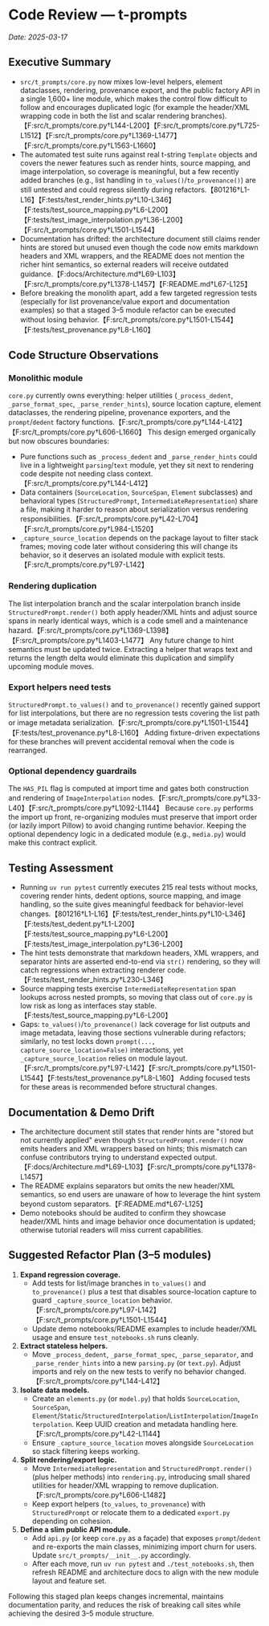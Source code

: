 # Code Review — t-prompts

_Date: 2025-03-17_

## Executive Summary
- `src/t_prompts/core.py` now mixes low-level helpers, element dataclasses, rendering, provenance export, and the public factory API in a single 1,600+ line module, which makes the control flow difficult to follow and encourages duplicated logic (for example the header/XML wrapping code in both the list and scalar rendering branches).【F:src/t_prompts/core.py†L144-L200】【F:src/t_prompts/core.py†L725-L1512】【F:src/t_prompts/core.py†L1369-L1477】【F:src/t_prompts/core.py†L1563-L1660】
- The automated test suite runs against real t-string `Template` objects and covers the newer features such as render hints, source mapping, and image interpolation, so coverage is meaningful, but a few recently added branches (e.g., list handling in `to_values()`/`to_provenance()`) are still untested and could regress silently during refactors.【801216†L1-L16】【F:tests/test_render_hints.py†L10-L346】【F:tests/test_source_mapping.py†L6-L200】【F:tests/test_image_interpolation.py†L36-L200】【F:src/t_prompts/core.py†L1501-L1544】
- Documentation has drifted: the architecture document still claims render hints are stored but unused even though the code now emits markdown headers and XML wrappers, and the README does not mention the richer hint semantics, so external readers will receive outdated guidance.【F:docs/Architecture.md†L69-L103】【F:src/t_prompts/core.py†L1378-L1457】【F:README.md†L67-L125】
- Before breaking the monolith apart, add a few targeted regression tests (especially for list provenance/value export and documentation examples) so that a staged 3–5 module refactor can be executed without losing behavior.【F:src/t_prompts/core.py†L1501-L1544】【F:tests/test_provenance.py†L8-L160】

## Code Structure Observations
### Monolithic module
`core.py` currently owns everything: helper utilities (`_process_dedent`, `_parse_format_spec`, `_parse_render_hints`), source location capture, element dataclasses, the rendering pipeline, provenance exporters, and the `prompt`/`dedent` factory functions.【F:src/t_prompts/core.py†L144-L412】【F:src/t_prompts/core.py†L606-L1660】
This design emerged organically but now obscures boundaries:
- Pure functions such as `_process_dedent` and `_parse_render_hints` could live in a lightweight `parsing`/`text` module, yet they sit next to rendering code despite not needing class context.【F:src/t_prompts/core.py†L144-L412】
- Data containers (`SourceLocation`, `SourceSpan`, `Element` subclasses) and behavioral types (`StructuredPrompt`, `IntermediateRepresentation`) share a file, making it harder to reason about serialization versus rendering responsibilities.【F:src/t_prompts/core.py†L42-L704】【F:src/t_prompts/core.py†L984-L1520】
- `_capture_source_location` depends on the package layout to filter stack frames; moving code later without considering this will change its behavior, so it deserves an isolated module with explicit tests.【F:src/t_prompts/core.py†L97-L142】

### Rendering duplication
The list interpolation branch and the scalar interpolation branch inside `StructuredPrompt.render()` both apply header/XML hints and adjust source spans in nearly identical ways, which is a code smell and a maintenance hazard.【F:src/t_prompts/core.py†L1369-L1398】【F:src/t_prompts/core.py†L1403-L1477】 Any future change to hint semantics must be updated twice. Extracting a helper that wraps text and returns the length delta would eliminate this duplication and simplify upcoming module moves.

### Export helpers need tests
`StructuredPrompt.to_values()` and `to_provenance()` recently gained support for list interpolations, but there are no regression tests covering the list path or image metadata serialization.【F:src/t_prompts/core.py†L1501-L1544】【F:tests/test_provenance.py†L8-L160】 Adding fixture-driven expectations for these branches will prevent accidental removal when the code is rearranged.

### Optional dependency guardrails
The `HAS_PIL` flag is computed at import time and gates both construction and rendering of `ImageInterpolation` nodes.【F:src/t_prompts/core.py†L33-L40】【F:src/t_prompts/core.py†L1092-L1144】 Because `core.py` performs the import up front, re-organizing modules must preserve that import order (or lazily import Pillow) to avoid changing runtime behavior. Keeping the optional dependency logic in a dedicated module (e.g., `media.py`) would make this contract explicit.

## Testing Assessment
- Running `uv run pytest` currently executes 215 real tests without mocks, covering render hints, dedent options, source mapping, and image handling, so the suite gives meaningful feedback for behavior-level changes.【801216†L1-L16】【F:tests/test_render_hints.py†L10-L346】【F:tests/test_dedent.py†L1-L200】【F:tests/test_source_mapping.py†L6-L200】【F:tests/test_image_interpolation.py†L36-L200】
- The hint tests demonstrate that markdown headers, XML wrappers, and separator hints are asserted end-to-end via `str()` rendering, so they will catch regressions when extracting renderer code.【F:tests/test_render_hints.py†L230-L346】
- Source mapping tests exercise `IntermediateRepresentation` span lookups across nested prompts, so moving that class out of `core.py` is low risk as long as interfaces stay stable.【F:tests/test_source_mapping.py†L6-L200】
- Gaps: `to_values()`/`to_provenance()` lack coverage for list outputs and image metadata, leaving those sections vulnerable during refactors; similarly, no test locks down `prompt(..., capture_source_location=False)` interactions, yet `_capture_source_location` relies on module layout.【F:src/t_prompts/core.py†L97-L142】【F:src/t_prompts/core.py†L1501-L1544】【F:tests/test_provenance.py†L8-L160】 Adding focused tests for these areas is recommended before structural changes.

## Documentation & Demo Drift
- The architecture document still states that render hints are "stored but not currently applied" even though `StructuredPrompt.render()` now emits headers and XML wrappers based on hints; this mismatch can confuse contributors trying to understand expected output.【F:docs/Architecture.md†L69-L103】【F:src/t_prompts/core.py†L1378-L1457】
- The README explains separators but omits the new header/XML semantics, so end users are unaware of how to leverage the hint system beyond custom separators.【F:README.md†L67-L125】
- Demo notebooks should be audited to confirm they showcase header/XML hints and image behavior once documentation is updated; otherwise tutorial readers will miss current capabilities.

## Suggested Refactor Plan (3–5 modules)
1. **Expand regression coverage.**
   - Add tests for list/image branches in `to_values()` and `to_provenance()` plus a test that disables source-location capture to guard `_capture_source_location` behavior.【F:src/t_prompts/core.py†L97-L142】【F:src/t_prompts/core.py†L1501-L1544】
   - Update demo notebooks/README examples to include header/XML usage and ensure `test_notebooks.sh` runs cleanly.
2. **Extract stateless helpers.**
   - Move `_process_dedent`, `_parse_format_spec`, `_parse_separator`, and `_parse_render_hints` into a new `parsing.py` (or `text.py`). Adjust imports and rely on the new tests to verify no behavior changed.【F:src/t_prompts/core.py†L144-L412】
3. **Isolate data models.**
   - Create an `elements.py` (or `model.py`) that holds `SourceLocation`, `SourceSpan`, `Element`/`Static`/`StructuredInterpolation`/`ListInterpolation`/`ImageInterpolation`. Keep UUID creation and metadata handling here.【F:src/t_prompts/core.py†L42-L1144】
   - Ensure `_capture_source_location` moves alongside `SourceLocation` so stack filtering keeps working.
4. **Split rendering/export logic.**
   - Move `IntermediateRepresentation` and `StructuredPrompt.render()` (plus helper methods) into `rendering.py`, introducing small shared utilities for header/XML wrapping to remove duplication.【F:src/t_prompts/core.py†L606-L1482】
   - Keep export helpers (`to_values`, `to_provenance`) with `StructuredPrompt` or relocate them to a dedicated `export.py` depending on cohesion.
5. **Define a slim public API module.**
   - Add `api.py` (or keep `core.py` as a façade) that exposes `prompt`/`dedent` and re-exports the main classes, minimizing import churn for users. Update `src/t_prompts/__init__.py` accordingly.
   - After each move, run `uv run pytest` and `./test_notebooks.sh`, then refresh README and architecture docs to align with the new module layout and feature set.

Following this staged plan keeps changes incremental, maintains documentation parity, and reduces the risk of breaking call sites while achieving the desired 3–5 module structure.
